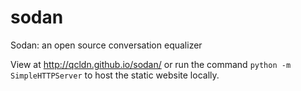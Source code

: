 # sodan
Sodan: an open source conversation equalizer

View at http://qcldn.github.io/sodan/ or run the command `python -m SimpleHTTPServer` to host the static website locally.
